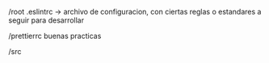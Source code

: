 /root
.eslintrc -> archivo de configuracion, con ciertas reglas o estandares a seguir para desarrollar

/prettierrc
buenas practicas

/src
